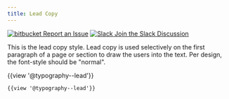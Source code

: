 ```yaml
---
title: Lead Copy
---
```

<a class="create-button small" href="https://bitbucket.org/uclaucomm/ucla-bruin-components/issues?status=new&status=open">![bitbucket](/build/docs/img/bitbucket-icon-white.png) Report an Issue</a>
<a class="create-button small" href="https://ucla.slack.com/archives/G01KJ3GJKHS">![Slack](/build/docs/img/slack-icon-white.png) Join the Slack Discussion</a>

This is the lead copy style. Lead copy is used selectively on the first paragraph of a page or section to draw the users into the text. Per design, the font-style should be "normal".

{{view '@typography--lead'}}

```
{{view '@typography--lead'}}
```
